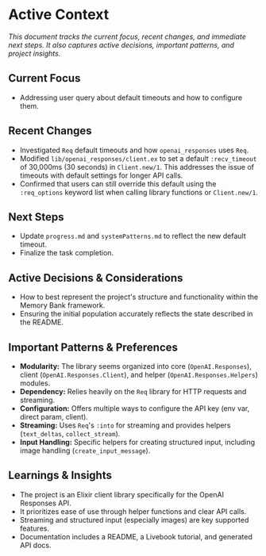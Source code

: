# Active Context

*This document tracks the current focus, recent changes, and immediate next steps. It also captures active decisions, important patterns, and project insights.*

## Current Focus

- Addressing user query about default timeouts and how to configure them.

## Recent Changes

- Investigated `Req` default timeouts and how `openai_responses` uses `Req`.
- Modified `lib/openai_responses/client.ex` to set a default `:recv_timeout` of 30,000ms (30 seconds) in `Client.new/1`. This addresses the issue of timeouts with default settings for longer API calls.
- Confirmed that users can still override this default using the `:req_options` keyword list when calling library functions or `Client.new/1`.

## Next Steps

- Update `progress.md` and `systemPatterns.md` to reflect the new default timeout.
- Finalize the task completion.

## Active Decisions & Considerations

- How to best represent the project's structure and functionality within the Memory Bank framework.
- Ensuring the initial population accurately reflects the state described in the README.

## Important Patterns & Preferences

- **Modularity:** The library seems organized into core (`OpenAI.Responses`), client (`OpenAI.Responses.Client`), and helper (`OpenAI.Responses.Helpers`) modules.
- **Dependency:** Relies heavily on the `Req` library for HTTP requests and streaming.
- **Configuration:** Offers multiple ways to configure the API key (env var, direct param, client).
- **Streaming:** Uses `Req`'s `:into` for streaming and provides helpers (`text_deltas`, `collect_stream`).
- **Input Handling:** Specific helpers for creating structured input, including image handling (`create_input_message`).

## Learnings & Insights

- The project is an Elixir client library specifically for the OpenAI Responses API.
- It prioritizes ease of use through helper functions and clear API calls.
- Streaming and structured input (especially images) are key supported features.
- Documentation includes a README, a Livebook tutorial, and generated API docs.
